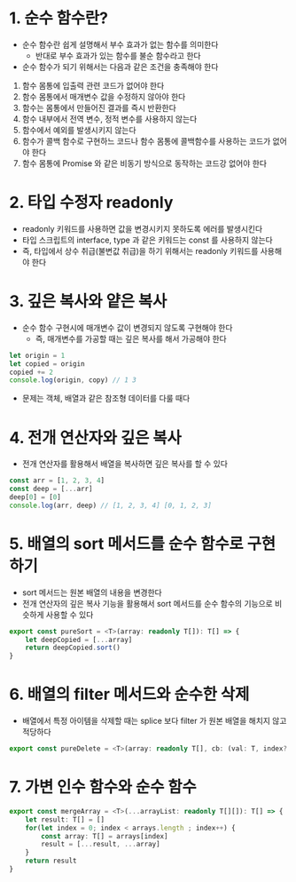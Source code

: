 # 1. 순수 함수란?
- 순수 함수란 쉽게 설명해서 부수 효과가 없는 함수를 의미한다
  - 반대로 부수 효과가 있는 함수를 불순 함수라고 한다
- 순수 함수가 되기 위해서는 다음과 같은 조건을 충족해야 한다

1. 함수 몸통에 입출력 관련 코드가 없어야 한다
2. 함수 몸통에서 매개변수 값을 수정하지 않아야 한다
3. 함수는 몸통에서 만들어진 결과를 즉시 반환한다
4. 함수 내부에서 전역 변수, 정적 변수를 사용하지 않는다
5. 함수에서 예외를 발생시키지 않는다
6. 함수가 콜백 함수로 구현하느 코드나 함수 몸통에 콜백함수를 사용하는 코드가 없어야 한다
7. 함수 몸통에 Promise 와 같은 비동기 방식으로 동작하는 코드강 없어야 한다


# 2. 타입 수정자 readonly
- readonly 키워드를 사용하면 값을 변경시키지 못하도록 에러를 발생시킨다
- 타입 스크립트의 interface, type 과 같은 키워드는 const 를 사용하지 않는다
- 즉, 타입에서 상수 취급(불변값 취급)을 하기 위해서는 readonly 키워드를 사용해야 한다

# 3. 깊은 복사와 얕은 복사
- 순수 함수 구현시에 매개변수 값이 변경되지 않도록 구현해야 한다
  - 즉, 매개변수를 가공할 때는 깊은 복사를 해서 가공해야 한다

```typescript
let origin = 1
let copied = origin
copied += 2
console.log(origin, copy) // 1 3
```
- 문제는 객체, 배열과 같은 참조형 데이터를 다룰 때다

# 4. 전개 연산자와 깊은 복사
- 전개 연산자를 활용해서 배열을 복사하면 깊은 복사를 할 수 있다
```typescript
const arr = [1, 2, 3, 4]
const deep = [...arr]
deep[0] = [0]
console.log(arr, deep) // [1, 2, 3, 4] [0, 1, 2, 3]
```

# 5. 배열의 sort 메서드를 순수 함수로 구현하기
- sort 메서드는 원본 배열의 내용을 변경한다
- 전개 연산자의 깊은 복사 기능을 활용해서 sort 메서드를 순수 함수의 기능으로 비슷하게 사용할 수 있다

```typescript
export const pureSort = <T>(array: readonly T[]): T[] => {
    let deepCopied = [...array]
    return deepCopied.sort()
}
```

# 6. 배열의 filter 메서드와 순수한 삭제
- 배열에서 특정 아이템을 삭제할 때는 splice 보다 filter 가 원본 배열을 해치지 않고 적당하다
```typescript
export const pureDelete = <T>(array: readonly T[], cb: (val: T, index?: number) => boolean): T[] => array.filter((val, index) => cb(val, index) == false)
```
  
# 7. 가변 인수 함수와 순수 함수
```typescript
export const mergeArray = <T>(...arrayList: readonly T[][]): T[] => {
    let result: T[] = []
    for(let index = 0; index < arrays.length ; index++) {
        const array: T[] = arrays[index]
        result = [...result, ...array]
    }
    return result
}
```
